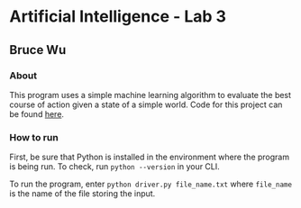 # Artificial Intelligence - Lab 3

## Bruce Wu

### About

This program uses a simple machine learning algorithm to evaluate the best course of action given a state of a simple world. Code for this project can be found [here](https://github.com/bxw201/ai_lab3).

### How to run

First, be sure that Python is installed in the environment where the program is being run. To check, run `python --version` in your CLI.

To run the program, enter `python driver.py file_name.txt` where `file_name` is the name of the file storing the input.
